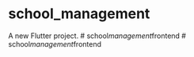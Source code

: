 # school_management

A new Flutter project.
#   s c h o o l _ m a n a g e m e n t _ f r o n t e n d  
 #   s c h o o l _ m a n a g e m e n t _ f r o n t e n d  
 